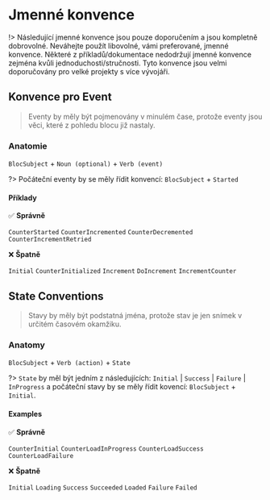 # Jmenné konvence

!> Následující jmenné konvence jsou pouze doporučením a jsou kompletně dobrovolné. Neváhejte použít libovolné, vámi preferované, jmenné konvence. Některé z příkladů/dokumentace nedodržují jmenné konvence zejména kvůli jednoduchosti/stručnosti. Tyto konvence jsou velmi doporučovány pro velké projekty s více vývojáři.

## Konvence pro Event

> Eventy by měly být pojmenovány v minulém čase, protože eventy jsou věci, které z pohledu blocu již nastaly.

### Anatomie

`BlocSubject` + `Noun (optional)` + `Verb (event)`

?> Počáteční eventy by se měly řídit konvencí: `BlocSubject` + `Started`

#### Příklady

✅ **Správně**

`CounterStarted`
`CounterIncremented`
`CounterDecremented`
`CounterIncrementRetried`

❌ **Špatně**

`Initial`
`CounterInitialized`
`Increment`
`DoIncrement`
`IncrementCounter`

## State Conventions

> Stavy by měly být podstatná jména, protože stav je jen snímek v určitém časovém okamžiku.

### Anatomy

`BlocSubject` + `Verb (action)` + `State`

?> `State` by měl být jedním z následujících: `Initial` | `Success` | `Failure` | `InProgress` a
počáteční stavy by se měly řídit kovencí: `BlocSubject` + `Initial`.

#### Examples

✅ **Správně**

`CounterInitial`
`CounterLoadInProgress`
`CounterLoadSuccess`
`CounterLoadFailure`

❌ **Špatně**

`Initial`
`Loading`
`Success`
`Succeeded`
`Loaded`
`Failure`
`Failed`
